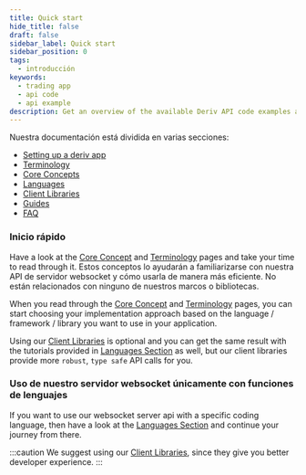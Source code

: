 ```yaml
---
title: Quick start
hide_title: false
draft: false
sidebar_label: Quick start
sidebar_position: 0
tags:
  - introducción
keywords:
  - trading app
  - api code
  - api example
description: Get an overview of the available Deriv API code examples and languages, and how to use it to create your trading app.
---
```


Nuestra documentación está dividida en varias secciones:

- [Setting up a deriv app](/docs/setting-up-a-deriv-application.md)
- [Terminology](category/terminology)
- [Core Concepts](category/core-concepts)
- [Languages](category/languages)
- [Client Libraries](category/client-libraries)
- [Guides](category/guides)
- [FAQ](category/faq)

### Inicio rápido

Have a look at the [Core Concept](category/core-concepts) and [Terminology](category/terminology) pages and take your time to read through it. Estos conceptos lo ayudarán a familiarizarse con nuestra API de servidor websocket y cómo usarla de manera más eficiente. No están relacionados con ninguno de nuestros marcos o bibliotecas.

When you read through the [Core Concept](category/core-concepts) and [Terminology](category/terminology) pages, you can start choosing your implementation approach based on the language / framework / library you want to use in your application.

Using our [Client Libraries](category/client-libraries) is optional and you can get the same result with the tutorials provided in [Languages Section](category/languages) as well, but our client libraries provide more `robust`, `type safe` API calls for you.

### Uso de nuestro servidor websocket únicamente con funciones de lenguajes

If you want to use our websocket server api with a specific coding language, then have a look at the [Languages Section](category/languages) and continue your journey from there.

:::caution
We suggest using our [Client Libraries](category/client-libraries), since they give you better developer experience.
:::
